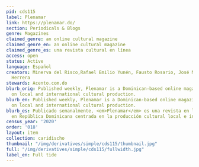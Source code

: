 ```yaml
---
pid: cds115
label: Plenamar
link: https://plenamar.do/
section: Periodicals & Blogs
genre: Magazines
claimed_genre: an online cultural magazine
claimed_genre_en: an online cultural magazine
claimed_genre_es: una revista cultural en línea
access: open
status: Active
language: Español
creators: Minerva del Risco,Rafael Emilio Yunén, Fausto Rosario, José Mármol and Jochy
  Herrera
stewards: Acento.com.do
blurb_orig: Published weekly, Plenamar is a Dominican-based online magazine focused
  on local and international cultural production.
blurb_en: Published weekly, Plenamar is a Dominican-based online magazine focused
  on local and international cultural production.
blurb_es: Publicado semanalmente, <em>Plenamar</em> es una revista en línea basada
  en República Dominicana centrada en la producción cultural local e internacional.
census_year: '2020'
order: '018'
layout: item
collection: caridischo
thumbnail: "/img/derivatives/simple/cds115/thumbnail.jpg"
full: "/img/derivatives/simple/cds115/fullwidth.jpg"
label_en: Full tide
---
```

